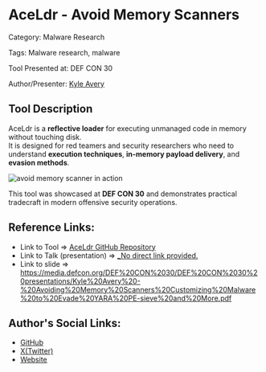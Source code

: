 # AceLdr - Avoid Memory Scanners

Category: Malware Research

Tags: Malware research, malware

Tool Presented at: DEF CON 30

Author/Presenter: [Kyle Avery](https://github.com/kyleavery)

## Tool Description

AceLdr is a **reflective loader** for executing unmanaged code in memory without touching disk.  
It is designed for red teamers and security researchers who need to understand **execution techniques**, **in-memory payload delivery**, and **evasion methods**.

![avoid memory scanner in action](https://github.com/kyleavery/AceLdr/raw/main/demo.gif)

This tool was showcased at **DEF CON 30** and demonstrates practical tradecraft in modern offensive security operations.

## Reference Links:

- Link to Tool => [AceLdr GitHub Repository](https://github.com/kyleavery/AceLdr)
- Link to Talk (presentation) => [\_No direct link provided.]()
- Link to slide => https://media.defcon.org/DEF%20CON%2030/DEF%20CON%2030%20presentations/Kyle%20Avery%20-%20Avoiding%20Memory%20Scanners%20Customizing%20Malware%20to%20Evade%20YARA%20PE-sieve%20and%20More.pdf

## Author's Social Links:

- [GitHub](https://github.com/kyleavery)
- [X(Twitter)](https://x.com/kyleavery_)
- [Website](https://kyleavery.com/)
